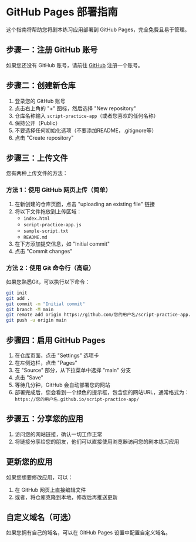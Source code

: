 # GitHub Pages 部署指南

这个指南将帮助您将剧本练习应用部署到 GitHub Pages，完全免费且易于管理。

## 步骤一：注册 GitHub 账号

如果您还没有 GitHub 账号，请前往 [GitHub](https://github.com/) 注册一个账号。

## 步骤二：创建新仓库

1. 登录您的 GitHub 账号
2. 点击右上角的 "+" 图标，然后选择 "New repository"
3. 仓库名称输入 `script-practice-app`（或者您喜欢的任何名称）
4. 保持公开（Public）
5. 不要选择任何初始化选项（不要添加README，.gitignore等）
6. 点击 "Create repository"

## 步骤三：上传文件

您有两种上传文件的方法：

### 方法 1：使用 GitHub 网页上传（简单）

1. 在新创建的仓库页面，点击 "uploading an existing file" 链接
2. 将以下文件拖放到上传区域：
   - `index.html`
   - `script-practice-app.js`
   - `sample-script.txt`
   - `README.md`
3. 在下方添加提交信息，如 "Initial commit"
4. 点击 "Commit changes"

### 方法 2：使用 Git 命令行（高级）

如果您熟悉Git，可以执行以下命令：

```bash
git init
git add .
git commit -m "Initial commit"
git branch -M main
git remote add origin https://github.com/您的用户名/script-practice-app.git
git push -u origin main
```

## 步骤四：启用 GitHub Pages

1. 在仓库页面，点击 "Settings" 选项卡
2. 在左侧边栏，点击 "Pages"
3. 在 "Source" 部分，从下拉菜单中选择 "main" 分支
4. 点击 "Save"
5. 等待几分钟，GitHub 会自动部署您的网站
6. 部署完成后，您会看到一个绿色的提示框，包含您的网站URL，通常格式为：
   `https://您的用户名.github.io/script-practice-app/`

## 步骤五：分享您的应用

1. 访问您的网站链接，确认一切工作正常
2. 将链接分享给您的朋友，他们可以直接使用浏览器访问您的剧本练习应用

## 更新您的应用

如果您想要修改应用，可以：

1. 在 GitHub 网页上直接编辑文件
2. 或者，将仓库克隆到本地，修改后再推送更新

## 自定义域名（可选）

如果您拥有自己的域名，可以在 GitHub Pages 设置中配置自定义域名。 